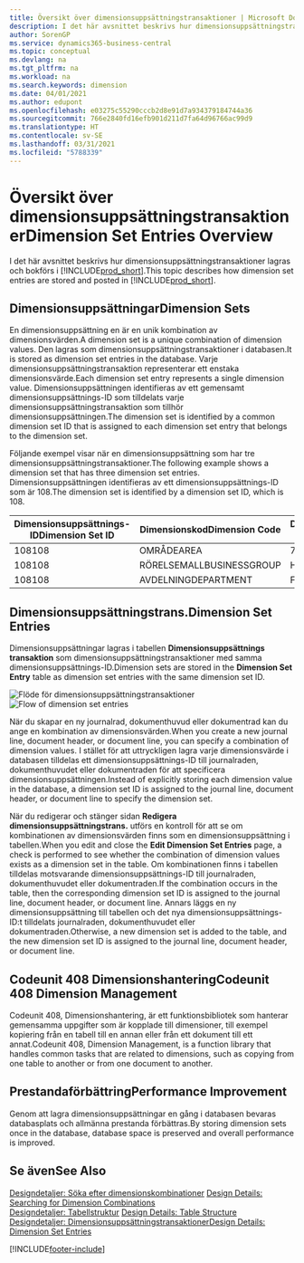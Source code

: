 ```yaml
---
title: Översikt över dimensionsuppsättningstransaktioner | Microsoft Docs
description: I det här avsnittet beskrivs hur dimensionsuppsättningstransaktioner lagras och bokförs i Dynamics 365.
author: SorenGP
ms.service: dynamics365-business-central
ms.topic: conceptual
ms.devlang: na
ms.tgt_pltfrm: na
ms.workload: na
ms.search.keywords: dimension
ms.date: 04/01/2021
ms.author: edupont
ms.openlocfilehash: e03275c55290cccb2d8e91d7a934379184744a36
ms.sourcegitcommit: 766e2840fd16efb901d211d7fa64d96766ac99d9
ms.translationtype: HT
ms.contentlocale: sv-SE
ms.lasthandoff: 03/31/2021
ms.locfileid: "5788339"
---
```

# <a name="dimension-set-entries-overview"></a><span data-ttu-id="be5fa-103">Översikt över dimensionsuppsättningstransaktioner</span><span class="sxs-lookup"><span data-stu-id="be5fa-103">Dimension Set Entries Overview</span></span>
<span data-ttu-id="be5fa-104">I det här avsnittet beskrivs hur dimensionsuppsättningstransaktioner lagras och bokförs i [!INCLUDE[prod_short](includes/prod_short.md)].</span><span class="sxs-lookup"><span data-stu-id="be5fa-104">This topic describes how dimension set entries are stored and posted in [!INCLUDE[prod_short](includes/prod_short.md)].</span></span>  

## <a name="dimension-sets"></a><span data-ttu-id="be5fa-105">Dimensionsuppsättningar</span><span class="sxs-lookup"><span data-stu-id="be5fa-105">Dimension Sets</span></span>  
<span data-ttu-id="be5fa-106">En dimensionsuppsättning en är en unik kombination av dimensionsvärden.</span><span class="sxs-lookup"><span data-stu-id="be5fa-106">A dimension set is a unique combination of dimension values.</span></span> <span data-ttu-id="be5fa-107">Den lagras som dimensionsuppsättningstransaktioner i databasen.</span><span class="sxs-lookup"><span data-stu-id="be5fa-107">It is stored as dimension set entries in the database.</span></span> <span data-ttu-id="be5fa-108">Varje dimensionsuppsättningstransaktion representerar ett enstaka dimensionsvärde.</span><span class="sxs-lookup"><span data-stu-id="be5fa-108">Each dimension set entry represents a single dimension value.</span></span> <span data-ttu-id="be5fa-109">Dimensionsuppsättningen identifieras av ett gemensamt dimensionsuppsättnings-ID som tilldelats varje dimensionsuppsättningstransaktion som tillhör dimensionsuppsättningen.</span><span class="sxs-lookup"><span data-stu-id="be5fa-109">The dimension set is identified by a common dimension set ID that is assigned to each dimension set entry that belongs to the dimension set.</span></span>  

<span data-ttu-id="be5fa-110">Följande exempel visar när en dimensionsuppsättning som har tre dimensionsuppsättningstransaktioner.</span><span class="sxs-lookup"><span data-stu-id="be5fa-110">The following example shows a dimension set that has three dimension set entries.</span></span> <span data-ttu-id="be5fa-111">Dimensionsuppsättningen identifieras av ett dimensionsuppsättnings-ID som är 108.</span><span class="sxs-lookup"><span data-stu-id="be5fa-111">The dimension set is identified by a dimension set ID, which is 108.</span></span>  

|<span data-ttu-id="be5fa-112">Dimensionsuppsättnings-ID</span><span class="sxs-lookup"><span data-stu-id="be5fa-112">Dimension Set ID</span></span>|<span data-ttu-id="be5fa-113">Dimensionskod</span><span class="sxs-lookup"><span data-stu-id="be5fa-113">Dimension Code</span></span>|<span data-ttu-id="be5fa-114">Dimensionsvärdekod</span><span class="sxs-lookup"><span data-stu-id="be5fa-114">Dimension Value Code</span></span>|<span data-ttu-id="be5fa-115">Dimensionsvärdesnamn</span><span class="sxs-lookup"><span data-stu-id="be5fa-115">Dimension Value Name</span></span>|  
|----------------------|--------------------|--------------------------|--------------------------|  
|<span data-ttu-id="be5fa-116">108</span><span class="sxs-lookup"><span data-stu-id="be5fa-116">108</span></span>|<span data-ttu-id="be5fa-117">OMRÅDE</span><span class="sxs-lookup"><span data-stu-id="be5fa-117">AREA</span></span>|<span data-ttu-id="be5fa-118">70</span><span class="sxs-lookup"><span data-stu-id="be5fa-118">70</span></span>|<span data-ttu-id="be5fa-119">Nordamerika</span><span class="sxs-lookup"><span data-stu-id="be5fa-119">America North</span></span>|  
|<span data-ttu-id="be5fa-120">108</span><span class="sxs-lookup"><span data-stu-id="be5fa-120">108</span></span>|<span data-ttu-id="be5fa-121">RÖRELSEMALL</span><span class="sxs-lookup"><span data-stu-id="be5fa-121">BUSINESSGROUP</span></span>|<span data-ttu-id="be5fa-122">Home</span><span class="sxs-lookup"><span data-stu-id="be5fa-122">HOME</span></span>|<span data-ttu-id="be5fa-123">Start</span><span class="sxs-lookup"><span data-stu-id="be5fa-123">Home</span></span>|  
|<span data-ttu-id="be5fa-124">108</span><span class="sxs-lookup"><span data-stu-id="be5fa-124">108</span></span>|<span data-ttu-id="be5fa-125">AVDELNING</span><span class="sxs-lookup"><span data-stu-id="be5fa-125">DEPARTMENT</span></span>|<span data-ttu-id="be5fa-126">FÖRSÄLJNING</span><span class="sxs-lookup"><span data-stu-id="be5fa-126">SALES</span></span>|<span data-ttu-id="be5fa-127">FÖRS</span><span class="sxs-lookup"><span data-stu-id="be5fa-127">Sales</span></span>|  

## <a name="dimension-set-entries"></a><span data-ttu-id="be5fa-128">Dimensionsuppsättningstrans.</span><span class="sxs-lookup"><span data-stu-id="be5fa-128">Dimension Set Entries</span></span>  
<span data-ttu-id="be5fa-129">Dimensionsuppsättningar lagras i tabellen **Dimensionsuppsättnings transaktion** som dimensionsuppsättningstransaktioner med samma dimensionsuppsättnings-ID.</span><span class="sxs-lookup"><span data-stu-id="be5fa-129">Dimension sets are stored in the **Dimension Set Entry** table as dimension set entries with the same dimension set ID.</span></span>  

<span data-ttu-id="be5fa-130">![Flöde för dimensionsuppsättningstransaktioner](media/dimensionentrynav7.png "Flöde för dimensionsuppsättningstransaktioner")</span><span class="sxs-lookup"><span data-stu-id="be5fa-130">![Flow of dimension set entries](media/dimensionentrynav7.png "Flow of dimension set entries")</span></span>  

<span data-ttu-id="be5fa-131">När du skapar en ny journalrad, dokumenthuvud eller dokumentrad kan du ange en kombination av dimensionsvärden.</span><span class="sxs-lookup"><span data-stu-id="be5fa-131">When you create a new journal line, document header, or document line, you can specify a combination of dimension values.</span></span> <span data-ttu-id="be5fa-132">I stället för att uttryckligen lagra varje dimensionsvärde i databasen tilldelas ett dimensionsuppsättnings-ID till journalraden, dokumenthuvudet eller dokumentraden för att specificera dimensionsuppsättningen.</span><span class="sxs-lookup"><span data-stu-id="be5fa-132">Instead of explicitly storing each dimension value in the database, a dimension set ID is assigned to the journal line, document header, or document line to specify the dimension set.</span></span>  

<span data-ttu-id="be5fa-133">När du redigerar och stänger sidan **Redigera dimensionsuppsättningstrans.** utförs en kontroll för att se om kombinationen av dimensionsvärden finns som en dimensionsuppsättning i tabellen.</span><span class="sxs-lookup"><span data-stu-id="be5fa-133">When you edit and close the **Edit Dimension Set Entries** page, a check is performed to see whether the combination of dimension values exists as a dimension set in the table.</span></span> <span data-ttu-id="be5fa-134">Om kombinationen finns i tabellen tilldelas motsvarande dimensionsuppsättnings-ID till journalraden, dokumenthuvudet eller dokumentraden.</span><span class="sxs-lookup"><span data-stu-id="be5fa-134">If the combination occurs in the table, then the corresponding dimension set ID is assigned to the journal line, document header, or document line.</span></span> <span data-ttu-id="be5fa-135">Annars läggs en ny dimensionsuppsättning till tabellen och det nya dimensionsuppsättnings-ID:t tilldelats journalraden, dokumenthuvudet eller dokumentraden.</span><span class="sxs-lookup"><span data-stu-id="be5fa-135">Otherwise, a new dimension set is added to the table, and the new dimension set ID is assigned to the journal line, document header, or document line.</span></span>

## <a name="codeunit-408-dimension-management"></a><span data-ttu-id="be5fa-136">Codeunit 408 Dimensionshantering</span><span class="sxs-lookup"><span data-stu-id="be5fa-136">Codeunit 408 Dimension Management</span></span>
<span data-ttu-id="be5fa-137">Codeunit 408, Dimensionshantering, är ett funktionsbibliotek som hanterar gemensamma uppgifter som är kopplade till dimensioner, till exempel kopiering från en tabell till en annan eller från ett dokument till ett annat.</span><span class="sxs-lookup"><span data-stu-id="be5fa-137">Codeunit 408, Dimension Management, is a function library that handles common tasks that are related to dimensions, such as copying from one table to another or from one document to another.</span></span>

## <a name="performance-improvement"></a><span data-ttu-id="be5fa-138">Prestandaförbättring</span><span class="sxs-lookup"><span data-stu-id="be5fa-138">Performance Improvement</span></span>  
<span data-ttu-id="be5fa-139">Genom att lagra dimensionsuppsättningar en gång i databasen bevaras databasplats och allmänna prestanda förbättras.</span><span class="sxs-lookup"><span data-stu-id="be5fa-139">By storing dimension sets once in the database, database space is preserved and overall performance is improved.</span></span>  

## <a name="see-also"></a><span data-ttu-id="be5fa-140">Se även</span><span class="sxs-lookup"><span data-stu-id="be5fa-140">See Also</span></span>
<span data-ttu-id="be5fa-141">[Designdetaljer: Söka efter dimensionskombinationer](design-details-searching-for-dimension-combinations.md) </span><span class="sxs-lookup"><span data-stu-id="be5fa-141">[Design Details: Searching for Dimension Combinations](design-details-searching-for-dimension-combinations.md) </span></span>  
<span data-ttu-id="be5fa-142">[Designdetaljer: Tabellstruktur](design-details-table-structure.md) </span><span class="sxs-lookup"><span data-stu-id="be5fa-142">[Design Details: Table Structure](design-details-table-structure.md) </span></span>  
[<span data-ttu-id="be5fa-143">Designdetaljer: Dimensionsuppsättningstransaktioner</span><span class="sxs-lookup"><span data-stu-id="be5fa-143">Design Details: Dimension Set Entries</span></span>](design-details-dimension-set-entries.md)   


[!INCLUDE[footer-include](includes/footer-banner.md)]
